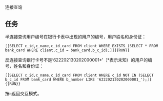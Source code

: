 连接查询

## 任务

半连接查询用户编号在银行卡表中出现的用户的编号，用户姓名和身份证：

`[[SELECT c_id,c_name,c_id_card FROM client WHERE EXISTS (SELECT * FROM bank_card WHERE client.c_id = bank_card.b_c_id);]]{{RUN}}`

反连接查询银行卡号不是‘622202130202000001*’（*表示未知）的用户的编号，姓名和身份证：

`[[SELECT c_id,c_name,c_id_card FROM client WHERE c_id NOT IN (SELECT b_c_id FROM bank_card WHERE b_number LIKE '622202130202000001_');]]{{RUN}}`

按`q`返回交互模式。

